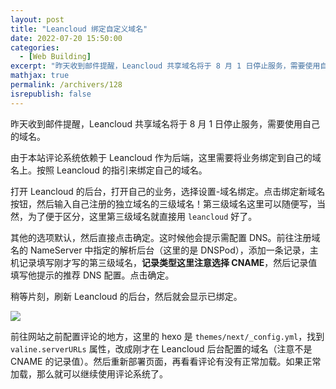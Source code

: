 ```yaml
---
layout: post
title: "Leancloud 绑定自定义域名"
date: 2022-07-20 15:50:00
categories: 
  - [Web Building]
excerpt: "昨天收到邮件提醒，Leancloud 共享域名将于 8 月 1 日停止服务，需要使用自己的域名。由于本站评论系统依赖于 Leancloud 作为后端，这里需要将业务绑定到自己的域名上。按照 Leancloud 的指引来绑定自己的域名。"
mathjax: true
permalink: /archivers/128
isrepublish: false
---
```


昨天收到邮件提醒，Leancloud 共享域名将于 8 月 1 日停止服务，需要使用自己的域名。

由于本站评论系统依赖于 Leancloud 作为后端，这里需要将业务绑定到自己的域名上。按照 Leancloud 的指引来绑定自己的域名。

打开 Leancloud 的后台，打开自己的业务，选择设置-域名绑定。点击绑定新域名按钮，然后输入自己注册的独立域名的三级域名！第三级域名这里可以随便写，当然，为了便于区分，这里第三级域名就直接用 ```leancloud``` 好了。

其他的选项默认，然后直接点击确定。这时候他会提示需配置 DNS。前往注册域名的 NameServer 中指定的解析后台（这里的是 DNSPod），添加一条记录，主机记录填写刚才写的第三级域名，**记录类型这里注意选择 CNAME**，然后记录值填写他提示的推荐 DNS 配置。点击确定。

稍等片刻，刷新 Leancloud 的后台，然后就会显示已绑定。

![](https://images.weserv.nl/?url=https://img-blog.csdnimg.cn/fe110c03e0044420b2e4f0e09c91d671.png)

前往网站之前配置评论的地方，这里的 hexo 是 ```themes/next/_config.yml```，找到 ```valine.serverURLs``` 属性，改成刚才在 Leancloud 后台配置的域名（注意不是 CNAME 的记录值）。然后重新部署页面，再看看评论有没有正常加载。如果正常加载，那么就可以继续使用评论系统了。

